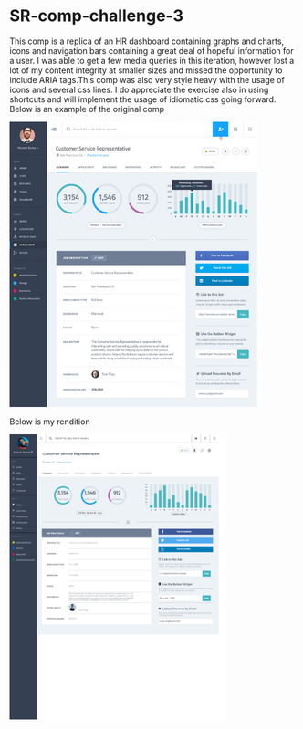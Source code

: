 # SR-comp-challenge-3
This comp is a replica of an HR dashboard containing graphs and charts, icons and navigation bars containing a great deal of hopeful information for a user. I was able to get a few media queries in this iteration, however lost a lot of my content integrity at smaller sizes and missed the opportunity to include ARIA tags.This comp was also very style heavy with the usage of icons and several css lines. I do appreciate the exercise also in using shortcuts and will implement the usage of idiomatic css going forward. 
Below is an example of the original comp

<img height="500" src= "https://github.com/Shayla303/SR-comp-challenge-3/blob/master/images/Original%20Comp%203.jpg" />


Below is my rendition 

<img height="500" src ="https://github.com/Shayla303/SR-comp-challenge-3/blob/master/images/screencapture-file-Users-shaylarichard-turing-sr-comp-challenge-3-index-html-1492623813755.png" />
